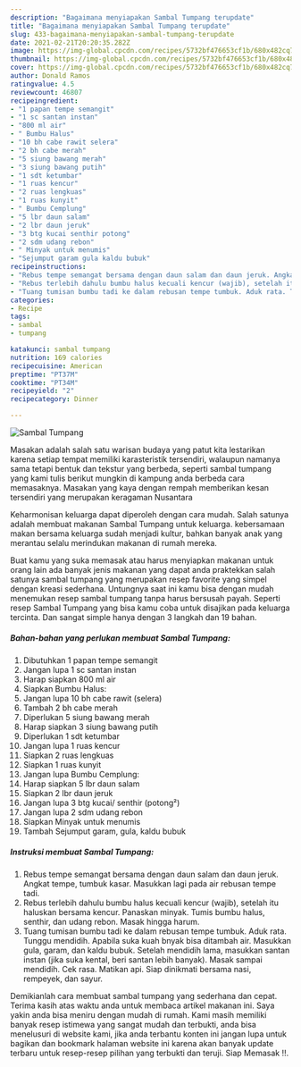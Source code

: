 ```yaml
---
description: "Bagaimana menyiapakan Sambal Tumpang terupdate"
title: "Bagaimana menyiapakan Sambal Tumpang terupdate"
slug: 433-bagaimana-menyiapakan-sambal-tumpang-terupdate
date: 2021-02-21T20:20:35.282Z
image: https://img-global.cpcdn.com/recipes/5732bf476653cf1b/680x482cq70/sambal-tumpang-foto-resep-utama.jpg
thumbnail: https://img-global.cpcdn.com/recipes/5732bf476653cf1b/680x482cq70/sambal-tumpang-foto-resep-utama.jpg
cover: https://img-global.cpcdn.com/recipes/5732bf476653cf1b/680x482cq70/sambal-tumpang-foto-resep-utama.jpg
author: Donald Ramos
ratingvalue: 4.5
reviewcount: 46807
recipeingredient:
- "1 papan tempe semangit"
- "1 sc santan instan"
- "800 ml air"
- " Bumbu Halus"
- "10 bh cabe rawit selera"
- "2 bh cabe merah"
- "5 siung bawang merah"
- "3 siung bawang putih"
- "1 sdt ketumbar"
- "1 ruas kencur"
- "2 ruas lengkuas"
- "1 ruas kunyit"
- " Bumbu Cemplung"
- "5 lbr daun salam"
- "2 lbr daun jeruk"
- "3 btg kucai senthir potong"
- "2 sdm udang rebon"
- " Minyak untuk menumis"
- "Sejumput garam gula kaldu bubuk"
recipeinstructions:
- "Rebus tempe semangat bersama dengan daun salam dan daun jeruk. Angkat tempe, tumbuk kasar. Masukkan lagi pada air rebusan tempe tadi."
- "Rebus terlebih dahulu bumbu halus kecuali kencur (wajib), setelah itu haluskan bersama kencur. Panaskan minyak. Tumis bumbu halus, senthir, dan udang rebon. Masak hingga harum."
- "Tuang tumisan bumbu tadi ke dalam rebusan tempe tumbuk. Aduk rata. Tunggu mendidih. Apabila suka kuah bnyak bisa ditambah air. Masukkan gula, garam, dan kaldu bubuk. Setelah mendidih lama, masukkan santan instan (jika suka kental, beri santan lebih banyak). Masak sampai mendidih. Cek rasa. Matikan api. Siap dinikmati bersama nasi, rempeyek, dan sayur."
categories:
- Recipe
tags:
- sambal
- tumpang

katakunci: sambal tumpang 
nutrition: 169 calories
recipecuisine: American
preptime: "PT37M"
cooktime: "PT34M"
recipeyield: "2"
recipecategory: Dinner

---
```



![Sambal Tumpang](https://img-global.cpcdn.com/recipes/5732bf476653cf1b/680x482cq70/sambal-tumpang-foto-resep-utama.jpg)

Masakan adalah salah satu warisan budaya yang patut kita lestarikan karena setiap tempat memiliki karasteristik tersendiri, walaupun namanya sama tetapi bentuk dan tekstur yang berbeda, seperti sambal tumpang yang kami tulis berikut mungkin di kampung anda berbeda cara memasaknya. Masakan yang kaya dengan rempah memberikan kesan tersendiri yang merupakan keragaman Nusantara



Keharmonisan keluarga dapat diperoleh dengan cara mudah. Salah satunya adalah membuat makanan Sambal Tumpang untuk keluarga. kebersamaan makan bersama keluarga sudah menjadi kultur, bahkan banyak anak yang merantau selalu merindukan makanan di rumah mereka.

Buat kamu yang suka memasak atau harus menyiapkan makanan untuk orang lain ada banyak jenis makanan yang dapat anda praktekkan salah satunya sambal tumpang yang merupakan resep favorite yang simpel dengan kreasi sederhana. Untungnya saat ini kamu bisa dengan mudah menemukan resep sambal tumpang tanpa harus bersusah payah.
Seperti resep Sambal Tumpang yang bisa kamu coba untuk disajikan pada keluarga tercinta. Dan sangat simple hanya dengan 3 langkah dan 19 bahan.


<!--inarticleads1-->

##### Bahan-bahan yang perlukan membuat Sambal Tumpang:

1. Dibutuhkan 1 papan tempe semangit
1. Jangan lupa 1 sc santan instan
1. Harap siapkan 800 ml air
1. Siapkan  Bumbu Halus:
1. Jangan lupa 10 bh cabe rawit (selera)
1. Tambah 2 bh cabe merah
1. Diperlukan 5 siung bawang merah
1. Harap siapkan 3 siung bawang putih
1. Diperlukan 1 sdt ketumbar
1. Jangan lupa 1 ruas kencur
1. Siapkan 2 ruas lengkuas
1. Siapkan 1 ruas kunyit
1. Jangan lupa  Bumbu Cemplung:
1. Harap siapkan 5 lbr daun salam
1. Siapkan 2 lbr daun jeruk
1. Jangan lupa 3 btg kucai/ senthir (potong²)
1. Jangan lupa 2 sdm udang rebon
1. Siapkan  Minyak untuk menumis
1. Tambah Sejumput garam, gula, kaldu bubuk




<!--inarticleads2-->

##### Instruksi membuat  Sambal Tumpang:

1. Rebus tempe semangat bersama dengan daun salam dan daun jeruk. Angkat tempe, tumbuk kasar. Masukkan lagi pada air rebusan tempe tadi.
1. Rebus terlebih dahulu bumbu halus kecuali kencur (wajib), setelah itu haluskan bersama kencur. Panaskan minyak. Tumis bumbu halus, senthir, dan udang rebon. Masak hingga harum.
1. Tuang tumisan bumbu tadi ke dalam rebusan tempe tumbuk. Aduk rata. Tunggu mendidih. Apabila suka kuah bnyak bisa ditambah air. Masukkan gula, garam, dan kaldu bubuk. Setelah mendidih lama, masukkan santan instan (jika suka kental, beri santan lebih banyak). Masak sampai mendidih. Cek rasa. Matikan api. Siap dinikmati bersama nasi, rempeyek, dan sayur.




Demikianlah cara membuat sambal tumpang yang sederhana dan cepat. Terima kasih atas waktu anda untuk membaca artikel makanan ini. Saya yakin anda bisa meniru dengan mudah di rumah. Kami masih memiliki banyak resep istimewa yang sangat mudah dan terbukti, anda bisa menelusuri di website kami, jika anda terbantu konten ini jangan lupa untuk bagikan dan bookmark halaman website ini karena akan banyak update terbaru untuk resep-resep pilihan yang terbukti dan teruji. Siap Memasak !!. 
